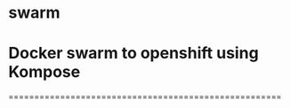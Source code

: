 # swarm

# Docker swarm to openshift using Kompose
=====================================================
